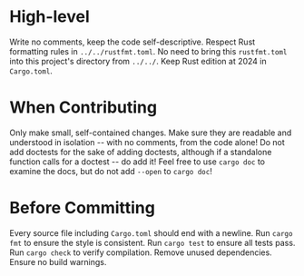 # High-level

Write no comments, keep the code self-descriptive.
Respect Rust formatting rules in `../../rustfmt.toml`. No need to bring this `rustfmt.toml` into this project's directory from `../../`.
Keep Rust edition at 2024 in `Cargo.toml`.

# When Contributing

Only make small, self-contained changes.
Make sure they are readable and understood in isolation -- with no comments, from the code alone!
Do not add doctests for the sake of adding doctests, although if a standalone function calls for a doctest -- do add it!
Feel free to use `cargo doc` to examine the docs, but do not add `--open` to `cargo doc`!

# Before Committing

Every source file including `Cargo.toml` should end with a newline.
Run `cargo fmt` to ensure the style is consistent.
Run `cargo test` to ensure all tests pass.
Run `cargo check` to verify compilation.
Remove unused dependencies.
Ensure no build warnings.
